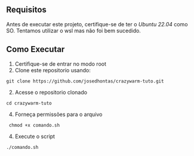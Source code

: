 ## Requisitos
Antes de executar este projeto, certifique-se de ter o *Ubuntu 22.04* como SO. Tentamos utilizar o wsl mas não foi bem sucedido.

## Como Executar
1. Certifique-se de entrar no modo root 
2. Clone este repositorio usando:
```shell script
git clone https://github.com/josedhontas/crazywarm-tuto.git
```
2. Acesse o repositorio clonado
 ```shell script
 cd crazywarm-tuto
```
4. Forneça permissões para o arquivo
```shell script
 chmod +x comando.sh
```
4. Execute o script
```shell
./comando.sh
```

